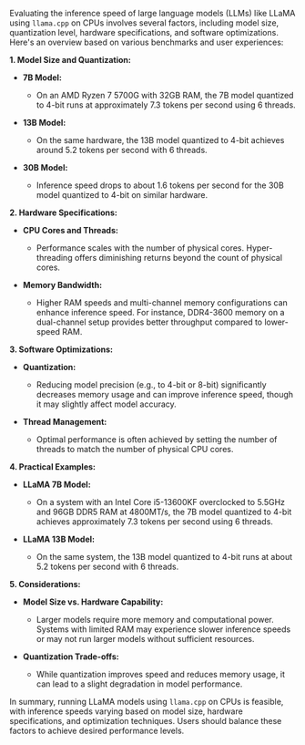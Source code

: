 Evaluating the inference speed of large language models (LLMs) like LLaMA using `llama.cpp` on CPUs involves several factors, including model size, quantization level, hardware specifications, and software optimizations. Here's an overview based on various benchmarks and user experiences:

**1. Model Size and Quantization:**

- **7B Model:**
  - On an AMD Ryzen 7 5700G with 32GB RAM, the 7B model quantized to 4-bit runs at approximately 7.3 tokens per second using 6 threads.

- **13B Model:**
  - On the same hardware, the 13B model quantized to 4-bit achieves around 5.2 tokens per second with 6 threads.

- **30B Model:**
  - Inference speed drops to about 1.6 tokens per second for the 30B model quantized to 4-bit on similar hardware.

**2. Hardware Specifications:**

- **CPU Cores and Threads:**
  - Performance scales with the number of physical cores. Hyper-threading offers diminishing returns beyond the count of physical cores.

- **Memory Bandwidth:**
  - Higher RAM speeds and multi-channel memory configurations can enhance inference speed. For instance, DDR4-3600 memory on a dual-channel setup provides better throughput compared to lower-speed RAM.

**3. Software Optimizations:**

- **Quantization:**
  - Reducing model precision (e.g., to 4-bit or 8-bit) significantly decreases memory usage and can improve inference speed, though it may slightly affect model accuracy.

- **Thread Management:**
  - Optimal performance is often achieved by setting the number of threads to match the number of physical CPU cores.

**4. Practical Examples:**

- **LLaMA 7B Model:**
  - On a system with an Intel Core i5-13600KF overclocked to 5.5GHz and 96GB DDR5 RAM at 4800MT/s, the 7B model quantized to 4-bit achieves approximately 7.3 tokens per second using 6 threads.

- **LLaMA 13B Model:**
  - On the same system, the 13B model quantized to 4-bit runs at about 5.2 tokens per second with 6 threads.

**5. Considerations:**

- **Model Size vs. Hardware Capability:**
  - Larger models require more memory and computational power. Systems with limited RAM may experience slower inference speeds or may not run larger models without sufficient resources.

- **Quantization Trade-offs:**
  - While quantization improves speed and reduces memory usage, it can lead to a slight degradation in model performance.

In summary, running LLaMA models using `llama.cpp` on CPUs is feasible, with inference speeds varying based on model size, hardware specifications, and optimization techniques. Users should balance these factors to achieve desired performance levels.
